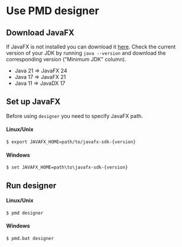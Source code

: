 # Use PMD designer

## Download JavaFX 
If JavaFX is not installed you can download it [here](https://gluonhq.com/products/javafx/).
Check the current version of your JDK by running ```java --version``` and download the corresponding version ("Minimum JDK" column).
* Java 21 => JavaFX 24
* Java 17 => JavaFX 21
* Java 11 => JavaDX 17

## Set up JavaFX
Before using `designer` you need to specify JavaFX path.

#### Linux/Unix
```shell
$ export JAVAFX_HOME=path/to/javafx-sdk-{version}
```

#### Windows
```shell
$ set JAVAFX_HOME=path\to\javafx-sdk-{version}
```

## Run designer

#### Linux/Unix
```shell
$ pmd designer
```

#### Windows
```shell
$ pmd.bat designer
```
